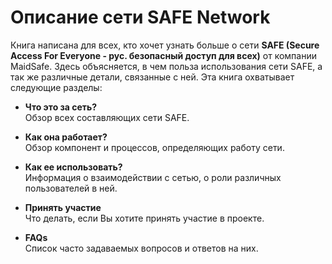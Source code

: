 # Описание сети SAFE Network

Книга написана для всех, кто хочет узнать больше о сети **SAFE (Secure Access For Everyone - рус. безопасный доступ для всех)** от компании MaidSafe. Здесь объясняется, в чем польза использования сети SAFE, а так же различные детали, связанные с ней. Эта книга охватывает следующие разделы: 

* **Что это за сеть?**<br />
Обзор всех составляющих сети SAFE.

* **Как она работает?**<br />
Обзор компонент и процессов, определяющих работу сети.

* **Как ее использовать?**<br />
Информация о взаимодействии с сетью, о роли различных пользователей в ней.

* **Принять участие**<br />
Что делать, если Вы хотите принять участие в проекте.

* **FAQs**<br />
Список часто задаваемых вопросов и ответов на них.
